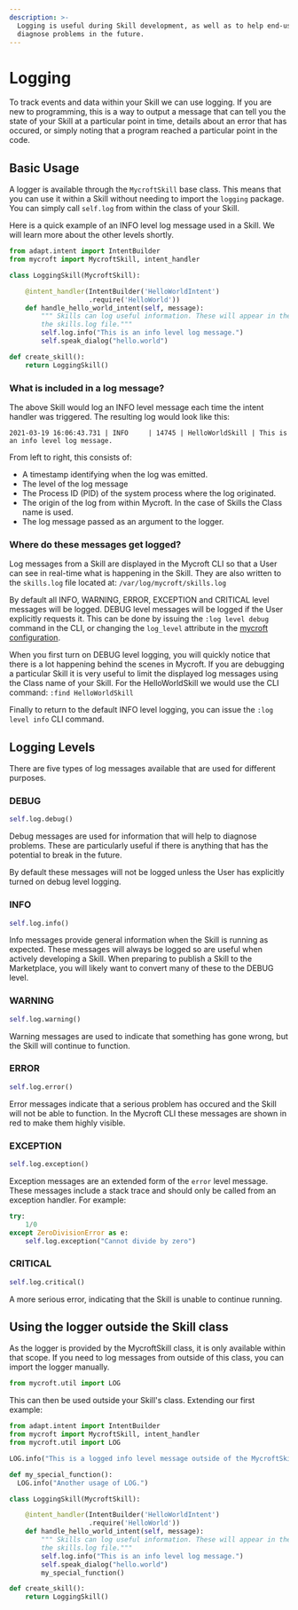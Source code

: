 ```yaml
---
description: >-
  Logging is useful during Skill development, as well as to help end-users
  diagnose problems in the future.
---
```


# Logging

To track events and data within your Skill we can use logging. If you are new to programming, this is a way to output a message that can tell you the state of your Skill at a particular point in time, details about an error that has occured, or simply noting that a program reached a particular point in the code.

## Basic Usage

A logger is available through the `MycroftSkill` base class. This means that you can use it within a Skill without needing to import the `logging` package. You can simply call `self.log` from within the class of your Skill.

Here is a quick example of an INFO level log message used in a Skill. We will learn more about the other levels shortly.

```python
from adapt.intent import IntentBuilder
from mycroft import MycroftSkill, intent_handler

class LoggingSkill(MycroftSkill):

    @intent_handler(IntentBuilder('HelloWorldIntent')
                    .require('HelloWorld'))
    def handle_hello_world_intent(self, message):
        """ Skills can log useful information. These will appear in the CLI and
        the skills.log file."""
        self.log.info("This is an info level log message.")
        self.speak_dialog("hello.world")

def create_skill():
    return LoggingSkill()
```

### What is included in a log message?

The above Skill would log an INFO level message each time the intent handler was triggered. The resulting log would look like this:

```text
2021-03-19 16:06:43.731 | INFO     | 14745 | HelloWorldSkill | This is an info level log message.
```

From left to right, this consists of:

* A timestamp identifying when the log was emitted.
* The level of the log message
* The Process ID \(PID\) of the system process where the log originated.
* The origin of the log from within Mycroft. In the case of Skills the Class name is used.
* The log message passed as an argument to the logger.

### Where do these messages get logged?

Log messages from a Skill are displayed in the Mycroft CLI so that a User can see in real-time what is happening in the Skill. They are also written to the `skills.log` file located at: `/var/log/mycroft/skills.log`

By default all INFO, WARNING, ERROR, EXCEPTION and CRITICAL level messages will be logged. DEBUG level messages will be logged if the User explicitly requests it. This can be done by issuing the `:log level debug` command in the CLI, or changing the `log_level` attribute in the [mycroft configuration](../../using-mycroft-ai/customizations/config-manager.md).

When you first turn on DEBUG level logging, you will quickly notice that there is a lot happening behind the scenes in Mycroft. If you are debugging a particular Skill it is very useful to limit the displayed log messages using the Class name of your Skill. For the HelloWorldSkill we would use the CLI command: `:find HelloWorldSkill`

Finally to return to the default INFO level logging, you can issue the `:log level info` CLI command.

## Logging Levels

There are five types of log messages available that are used for different purposes.

### DEBUG

```python
self.log.debug()
```

Debug messages are used for information that will help to diagnose problems. These are particularly useful if there is anything that has the potential to break in the future.

By default these messages will not be logged unless the User has explicitly turned on debug level logging.

### INFO

```python
self.log.info()
```

Info messages provide general information when the Skill is running as expected. These messages will always be logged so are useful when actively developing a Skill. When preparing to publish a Skill to the Marketplace, you will likely want to convert many of these to the DEBUG level.

### WARNING

```python
self.log.warning()
```

Warning messages are used to indicate that something has gone wrong, but the Skill will continue to function.

### ERROR

```python
self.log.error()
```

Error messages indicate that a serious problem has occured and the Skill will not be able to function. In the Mycroft CLI these messages are shown in red to make them highly visible.

### EXCEPTION

```python
self.log.exception()
```

Exception messages are an extended form of the `error` level message. These messages include a stack trace and should only be called from an exception handler. For example:

```python
try:
    1/0
except ZeroDivisionError as e:
    self.log.exception("Cannot divide by zero")
```

### CRITICAL

```python
self.log.critical()
```

A more serious error, indicating that the Skill is unable to continue running.

## Using the logger outside the Skill class

As the logger is provided by the MycroftSkill class, it is only available within that scope. If you need to log messages from outside of this class, you can import the logger manually.

```python
from mycroft.util import LOG
```

This can then be used outside your Skill's class. Extending our first example:

```python
from adapt.intent import IntentBuilder
from mycroft import MycroftSkill, intent_handler
from mycroft.util import LOG

LOG.info("This is a logged info level message outside of the MycroftSkill Class scope")

def my_special_function():
  LOG.info("Another usage of LOG.")

class LoggingSkill(MycroftSkill):

    @intent_handler(IntentBuilder('HelloWorldIntent')
                    .require('HelloWorld'))
    def handle_hello_world_intent(self, message):
        """ Skills can log useful information. These will appear in the CLI and
        the skills.log file."""
        self.log.info("This is an info level log message.")
        self.speak_dialog("hello.world")
        my_special_function()

def create_skill():
    return LoggingSkill()
```

